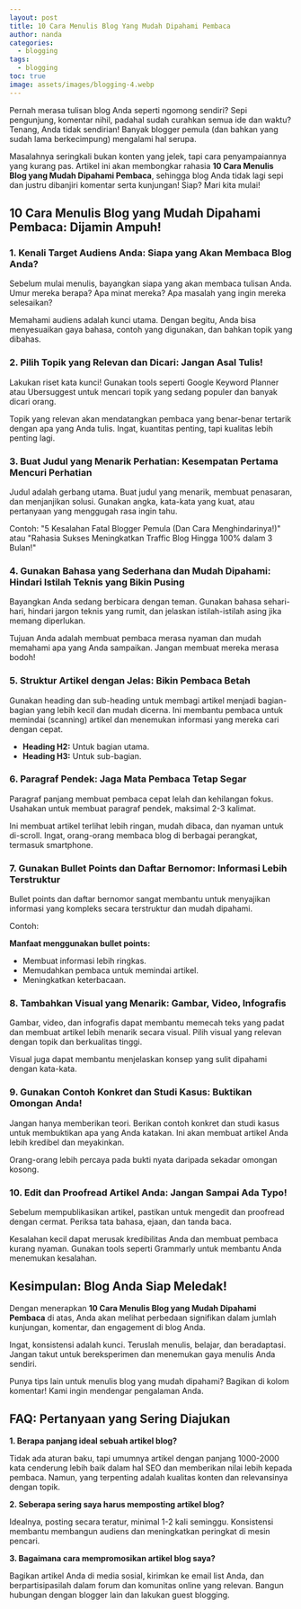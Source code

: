 ```yaml
---
layout: post
title: 10 Cara Menulis Blog Yang Mudah Dipahami Pembaca
author: nanda
categories:
  - blogging
tags:
  - blogging
toc: true
image: assets/images/blogging-4.webp
---
```



Pernah merasa tulisan blog Anda seperti ngomong sendiri? Sepi pengunjung, komentar nihil, padahal sudah curahkan semua ide dan waktu? Tenang, Anda tidak sendirian! Banyak blogger pemula (dan bahkan yang sudah lama berkecimpung) mengalami hal serupa.

Masalahnya seringkali bukan konten yang jelek, tapi cara penyampaiannya yang kurang pas. Artikel ini akan membongkar rahasia **10 Cara Menulis Blog yang Mudah Dipahami Pembaca**, sehingga blog Anda tidak lagi sepi dan justru dibanjiri komentar serta kunjungan! Siap? Mari kita mulai!

## 10 Cara Menulis Blog yang Mudah Dipahami Pembaca: Dijamin Ampuh!

### 1\. Kenali Target Audiens Anda: Siapa yang Akan Membaca Blog Anda?

Sebelum mulai menulis, bayangkan siapa yang akan membaca tulisan Anda. Umur mereka berapa? Apa minat mereka? Apa masalah yang ingin mereka selesaikan?

Memahami audiens adalah kunci utama. Dengan begitu, Anda bisa menyesuaikan gaya bahasa, contoh yang digunakan, dan bahkan topik yang dibahas.

### 2\. Pilih Topik yang Relevan dan Dicari: Jangan Asal Tulis!

Lakukan riset kata kunci! Gunakan tools seperti Google Keyword Planner atau Ubersuggest untuk mencari topik yang sedang populer dan banyak dicari orang.

Topik yang relevan akan mendatangkan pembaca yang benar-benar tertarik dengan apa yang Anda tulis. Ingat, kuantitas penting, tapi kualitas lebih penting lagi.

### 3\. Buat Judul yang Menarik Perhatian: Kesempatan Pertama Mencuri Perhatian

Judul adalah gerbang utama. Buat judul yang menarik, membuat penasaran, dan menjanjikan solusi. Gunakan angka, kata-kata yang kuat, atau pertanyaan yang menggugah rasa ingin tahu.

Contoh: "5 Kesalahan Fatal Blogger Pemula (Dan Cara Menghindarinya!)" atau "Rahasia Sukses Meningkatkan Traffic Blog Hingga 100% dalam 3 Bulan!"

### 4\. Gunakan Bahasa yang Sederhana dan Mudah Dipahami: Hindari Istilah Teknis yang Bikin Pusing

Bayangkan Anda sedang berbicara dengan teman. Gunakan bahasa sehari-hari, hindari jargon teknis yang rumit, dan jelaskan istilah-istilah asing jika memang diperlukan.

Tujuan Anda adalah membuat pembaca merasa nyaman dan mudah memahami apa yang Anda sampaikan. Jangan membuat mereka merasa bodoh!

### 5\. Struktur Artikel dengan Jelas: Bikin Pembaca Betah

Gunakan heading dan sub-heading untuk membagi artikel menjadi bagian-bagian yang lebih kecil dan mudah dicerna. Ini membantu pembaca untuk memindai (scanning) artikel dan menemukan informasi yang mereka cari dengan cepat.

- **Heading H2:** Untuk bagian utama.
- **Heading H3:** Untuk sub-bagian.

### 6\. Paragraf Pendek: Jaga Mata Pembaca Tetap Segar

Paragraf panjang membuat pembaca cepat lelah dan kehilangan fokus. Usahakan untuk membuat paragraf pendek, maksimal 2-3 kalimat.

Ini membuat artikel terlihat lebih ringan, mudah dibaca, dan nyaman untuk di-scroll. Ingat, orang-orang membaca blog di berbagai perangkat, termasuk smartphone.

### 7\. Gunakan Bullet Points dan Daftar Bernomor: Informasi Lebih Terstruktur

Bullet points dan daftar bernomor sangat membantu untuk menyajikan informasi yang kompleks secara terstruktur dan mudah dipahami.

Contoh:

**Manfaat menggunakan bullet points:**

- Membuat informasi lebih ringkas.
- Memudahkan pembaca untuk memindai artikel.
- Meningkatkan keterbacaan.

### 8\. Tambahkan Visual yang Menarik: Gambar, Video, Infografis

Gambar, video, dan infografis dapat membantu memecah teks yang padat dan membuat artikel lebih menarik secara visual. Pilih visual yang relevan dengan topik dan berkualitas tinggi.

Visual juga dapat membantu menjelaskan konsep yang sulit dipahami dengan kata-kata.

### 9\. Gunakan Contoh Konkret dan Studi Kasus: Buktikan Omongan Anda!

Jangan hanya memberikan teori. Berikan contoh konkret dan studi kasus untuk membuktikan apa yang Anda katakan. Ini akan membuat artikel Anda lebih kredibel dan meyakinkan.

Orang-orang lebih percaya pada bukti nyata daripada sekadar omongan kosong.

### 10\. Edit dan Proofread Artikel Anda: Jangan Sampai Ada Typo!

Sebelum mempublikasikan artikel, pastikan untuk mengedit dan proofread dengan cermat. Periksa tata bahasa, ejaan, dan tanda baca.

Kesalahan kecil dapat merusak kredibilitas Anda dan membuat pembaca kurang nyaman. Gunakan tools seperti Grammarly untuk membantu Anda menemukan kesalahan.

## Kesimpulan: Blog Anda Siap Meledak!

Dengan menerapkan **10 Cara Menulis Blog yang Mudah Dipahami Pembaca** di atas, Anda akan melihat perbedaan signifikan dalam jumlah kunjungan, komentar, dan engagement di blog Anda.

Ingat, konsistensi adalah kunci. Teruslah menulis, belajar, dan beradaptasi. Jangan takut untuk bereksperimen dan menemukan gaya menulis Anda sendiri.

Punya tips lain untuk menulis blog yang mudah dipahami? Bagikan di kolom komentar! Kami ingin mendengar pengalaman Anda.

## FAQ: Pertanyaan yang Sering Diajukan

**1\. Berapa panjang ideal sebuah artikel blog?**

Tidak ada aturan baku, tapi umumnya artikel dengan panjang 1000-2000 kata cenderung lebih baik dalam hal SEO dan memberikan nilai lebih kepada pembaca. Namun, yang terpenting adalah kualitas konten dan relevansinya dengan topik.

**2\. Seberapa sering saya harus memposting artikel blog?**

Idealnya, posting secara teratur, minimal 1-2 kali seminggu. Konsistensi membantu membangun audiens dan meningkatkan peringkat di mesin pencari.

**3\. Bagaimana cara mempromosikan artikel blog saya?**

Bagikan artikel Anda di media sosial, kirimkan ke email list Anda, dan berpartisipasilah dalam forum dan komunitas online yang relevan. Bangun hubungan dengan blogger lain dan lakukan guest blogging.
